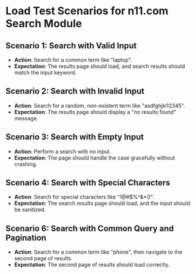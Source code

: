 # Load Test Scenarios for n11.com Search Module

## Scenario 1: Search with Valid Input
- **Action**: Search for a common term like "laptop".
- **Expectation**: The results page should load, and search results should match the input keyword.

## Scenario 2: Search with Invalid Input
- **Action**: Search for a random, non-existent term like "asdfghjkl12345".
- **Expectation**: The results page should display a "no results found" message.

## Scenario 3: Search with Empty Input
- **Action**: Perform a search with no input.
- **Expectation**: The page should handle the case gracefully without crashing.

## Scenario 4: Search with Special Characters
- **Action**: Search for special characters like "!@#$%^&*()".
- **Expectation**: The search results page should load, and the input should be sanitized.

## Scenario 6: Search with Common Query and Pagination
- **Action**: Search for a common term like "phone", then navigate to the second page of results.
- **Expectation**: The second page of results should load correctly.
